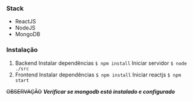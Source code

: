 ### Stack
 - ReactJS
 - NodeJS
 - MongoDB

### Instalação
 1. Backend
 Instalar dependências `$ npm install`
 Iniciar servidor `$ node ./src`
 2. Frontend
 Instalar dependências `$ npm install`
 Iniciar reactjs `$ npm start`

~~OBSERVAÇÃO~~
***Verificar se mongodb está instalado e configurado***